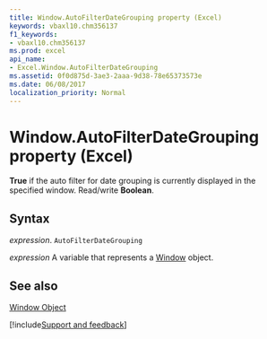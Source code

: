 ```yaml
---
title: Window.AutoFilterDateGrouping property (Excel)
keywords: vbaxl10.chm356137
f1_keywords:
- vbaxl10.chm356137
ms.prod: excel
api_name:
- Excel.Window.AutoFilterDateGrouping
ms.assetid: 0f0d875d-3ae3-2aaa-9d38-78e65373573e
ms.date: 06/08/2017
localization_priority: Normal
---
```



# Window.AutoFilterDateGrouping property (Excel)

 **True** if the auto filter for date grouping is currently displayed in the specified window. Read/write **Boolean**.


## Syntax

_expression_. `AutoFilterDateGrouping`

_expression_ A variable that represents a [Window](./Excel.Window.md) object.


## See also


[Window Object](Excel.Window.md)

[!include[Support and feedback](~/includes/feedback-boilerplate.md)]